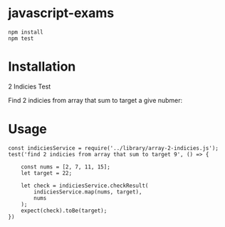 # javascript-exams
```
npm install
npm test
```
# Installation

2 Indicies Test

Find 2 indicies from array that sum to target a give nubmer:

# Usage

```
const indiciesService = require('../library/array-2-indicies.js');
test('find 2 indicies from array that sum to target 9', () => {

	const nums = [2, 7, 11, 15];
	let target = 22;

	let check = indiciesService.checkResult(
		indiciesService.map(nums, target),
		nums
	);
	expect(check).toBe(target);
})
```
